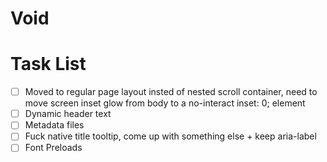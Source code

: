 # Void

# Task List

- [ ] Moved to regular page layout insted of nested scroll container, need to move screen inset glow from body to a no-interact inset: 0; element
- [ ] Dynamic header text
- [ ] Metadata files
- [ ] Fuck native title tooltip, come up with something else + keep aria-label
- [ ] Font Preloads
